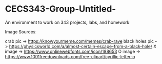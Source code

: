 # CECS343-Group-Untitled-
An environment to work on 343 projects, labs, and homework

Image Sources:

crab pic -> https://knowyourmeme.com/memes/crab-rave
black holes pic -> https://physicsworld.com/a/almost-certain-escape-from-a-black-hole/
X image -> https://www.onlinewebfonts.com/icon/188653
O image -> https://www.1001freedownloads.com/free-clipart/cyrillic-letter-o
